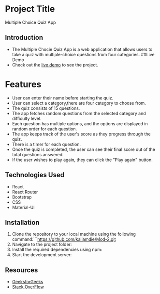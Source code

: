 # Project Title
Multiple Choice Quiz App
## Introduction
- The Multiple Chocie Quiz App is a web application that allows users to take a quiz with multiple-choice questions from four categories.
##Live Demo
- Check out the [live demo]([https://www.example.com](https://mod-2-quiz-app.netlify.app)) to see the project.
# Features
- User can enter their name before starting the quiz.
- User can select a category,there are four category to choose from.
- The quiz consists of 15 questions.
- The app fetches random questions from the selected category and difficulty level.
- Each question has multiple options, and the options are displayed in random order for each question.
- The app keeps track of the user's score as they progress through the quiz.
- There is a timer for each question.
- Once the quiz is completed, the user can see their final score out of the total questions answered.
- If the user wishes to play again, they can click the "Play again" button.
## Technologies Used
- React
- React Router
- Bootstrap
- CSS
- Material-UI
## Installation
1. Clone the repository to your local machine using the following 
command:```https://github.com/kaliamdie/Mod-2.git
2. Navigate to the project folder:
3. Install the required dependencies using npm:
4. Start the development server:
## Resources
- [GeeksforGeeks](https://www.geeksforgeeks.org/)
- [Stack OverFlow](https://stackoverflow.com/)
  
  
